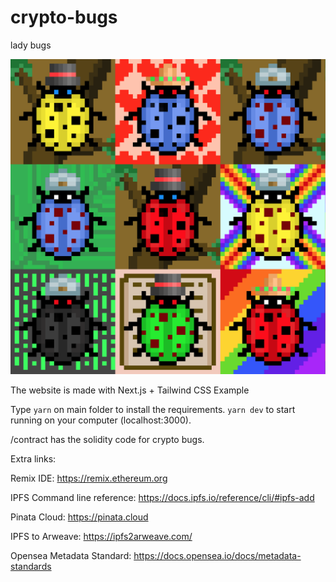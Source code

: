 # crypto-bugs
lady bugs

![crypto-bugs](bugs.png)

The website is made with Next.js + Tailwind CSS Example

Type `yarn` on main folder to install the requirements. `yarn dev` to start running on your computer (localhost:3000).

/contract has the solidity code for crypto bugs.

Extra links:

Remix IDE: https://remix.ethereum.org

IPFS Command line reference: https://docs.ipfs.io/reference/cli/#ipfs-add

Pinata Cloud: https://pinata.cloud

IPFS to Arweave: https://ipfs2arweave.com/

Opensea Metadata Standard: https://docs.opensea.io/docs/metadata-standards
